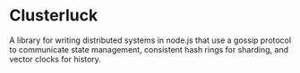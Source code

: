 Clusterluck
=========================

A library for writing distributed systems in node.js that use a gossip protocol to communicate state management, consistent hash rings for sharding, and vector clocks for history.
